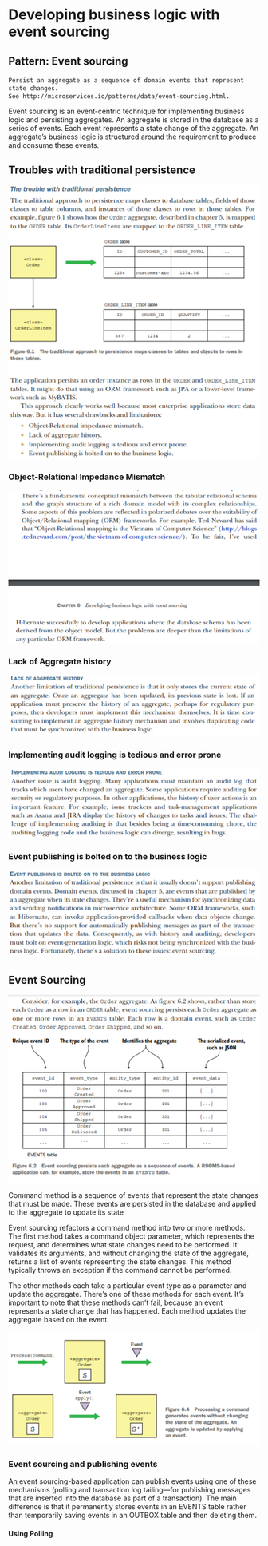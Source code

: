 # Developing business logic with event sourcing

## Pattern: Event sourcing

    Persist an aggregate as a sequence of domain events that represent state changes.
    See http://microservices.io/patterns/data/event-sourcing.html.

Event sourcing is an event-centric technique for implementing business logic and persisting aggregates. An aggregate is
stored in the database as a series of events. Each event represents a state change of the aggregate. An aggregate’s
business logic is structured around the requirement to produce and consume these events.

## Troubles with traditional persistence

![img_133.png](img_133.png)

### Object-Relational Impedance Mismatch

![img_134.png](img_134.png)

### Lack of Aggregate history

![img_135.png](img_135.png)

### Implementing audit logging is tedious and error prone

![img_136.png](img_136.png)

### Event publishing is bolted on to the business logic

![img_137.png](img_137.png)

## Event Sourcing

![img_138.png](img_138.png)

Command method is a sequence of events that represent the state changes that must be made. These events are persisted in
the database and applied to the aggregate to update its state

Event sourcing refactors a command method into two or more methods. The first method takes a command object parameter,
which represents the request, and determines what state changes need to be performed. It validates its arguments, and
without changing the state of the aggregate, returns a list of events representing the state changes. This method
typically throws an exception if the command cannot be performed.

The other methods each take a particular event type as a parameter and update the aggregate. There’s one of these
methods for each event. It’s important to note that these methods can’t fail, because an event represents a state change
that has happened. Each method updates the aggregate based on the event.

![img_139.png](img_139.png)

### Event sourcing and publishing events

An event sourcing-based application can publish events using one of these mechanisms (polling and transaction log
tailing—for publishing messages that are inserted into the database as part of a transaction). The main difference is
that it permanently stores events in an EVENTS table rather than temporarily saving events in an OUTBOX table and then
deleting them.

#### Using Polling 



